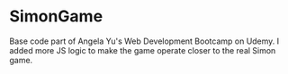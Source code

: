 # SimonGame
Base code part of Angela Yu's Web Development Bootcamp on Udemy. I added more JS logic to make the game operate closer to the real Simon game. 
